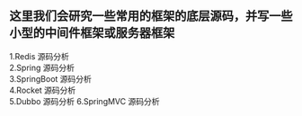 ## 这里我们会研究一些常用的框架的底层源码，并写一些小型的中间件框架或服务器框架  
1.Redis 源码分析  
2.Spring 源码分析  
3.SpringBoot 源码分析  
4.Rocket 源码分析  
5.Dubbo 源码分析
6.SpringMVC 源码分析
